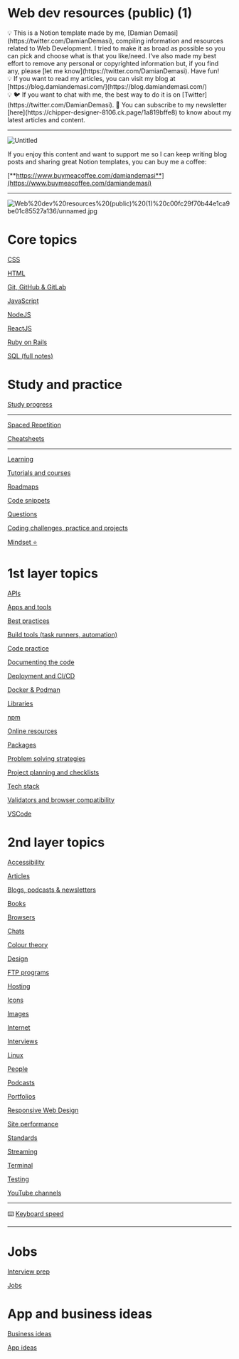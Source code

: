# Web dev resources (public) (1)

<aside>
💡 This is a Notion template made by me, [Damian Demasi](https://twitter.com/DamianDemasi), compiling information and resources related to Web Development. I tried to make it as broad as possible so you can pick and choose what is that you like/need. I’ve also made my best effort to remove any personal or copyrighted information but, if you find any, please [let me know](https://twitter.com/DamianDemasi). Have fun!

</aside>

<aside>
💡 If you want to read my articles, you can visit my blog at [https://blog.damiandemasi.com/](https://blog.damiandemasi.com/)

</aside>

<aside>
💡 🐦 If you want to chat with me, the best way to do it is on [Twitter](https://twitter.com/DamianDemasi). 📰 You can subscribe to my newsletter [here](https://chipper-designer-8106.ck.page/1a819bffe8) to know about my latest articles and content.

</aside>

---

![Untitled](Web%20dev%20resources%20(public)%20(1)%20c00fc29f70b44e1ca9be01c85527a136/Untitled.png)

If you enjoy this content and want to support me so I can keep writing blog posts and sharing great Notion templates, you can buy me a coffee:

[**https://www.buymeacoffee.com/damiandemasi**](https://www.buymeacoffee.com/damiandemasi)

---

![Web%20dev%20resources%20(public)%20(1)%20c00fc29f70b44e1ca9be01c85527a136/unnamed.jpg](Web%20dev%20resources%20(public)%20(1)%20c00fc29f70b44e1ca9be01c85527a136/unnamed.jpg)

# Core topics

[CSS](Web%20dev%20resources%20(public)%20(1)%20c00fc29f70b44e1ca9be01c85527a136/CSS%20b99cfd1ad5264107b2229592a0aac406.md)

[HTML](Web%20dev%20resources%20(public)%20(1)%20c00fc29f70b44e1ca9be01c85527a136/HTML%20a9e395b848f54e08b6de473db1b67dfc.md)

[Git, GitHub & GitLab](Web%20dev%20resources%20(public)%20(1)%20c00fc29f70b44e1ca9be01c85527a136/Git,%20GitHub%20&%20GitLab%20fe02010362a846eca080d1e9ab01cd72.md)

[JavaScript](Web%20dev%20resources%20(public)%20(1)%20c00fc29f70b44e1ca9be01c85527a136/JavaScript%2085c0499106834a8a8262e1835f027202.md)

[NodeJS](Web%20dev%20resources%20(public)%20(1)%20c00fc29f70b44e1ca9be01c85527a136/NodeJS%209a8338c569234a72a0bba9c431ca2253.md)

[ReactJS](Web%20dev%20resources%20(public)%20(1)%20c00fc29f70b44e1ca9be01c85527a136/ReactJS%2084e73851df9841b1965ca7d2e9e64183.md)

[Ruby on Rails](Web%20dev%20resources%20(public)%20(1)%20c00fc29f70b44e1ca9be01c85527a136/Ruby%20on%20Rails%20b0ec83a57dbd434e962eb9f4e8c6dd19.md)

[SQL (full notes)](Web%20dev%20resources%20(public)%20(1)%20c00fc29f70b44e1ca9be01c85527a136/SQL%20(full%20notes)%20f80a22a792914e51a103dde838dccae9.md)

# Study and practice

[Study progress](Web%20dev%20resources%20(public)%20(1)%20c00fc29f70b44e1ca9be01c85527a136/Study%20progress%2052159224001a4cdcaa1141204c71e69e.md)

---

[Spaced Repetition](Web%20dev%20resources%20(public)%20(1)%20c00fc29f70b44e1ca9be01c85527a136/Spaced%20Repetition%206f64d8995eb24b71a252a79fdb467580.md)

[Cheatsheets](Web%20dev%20resources%20(public)%20(1)%20c00fc29f70b44e1ca9be01c85527a136/Cheatsheets%202291ff8519194ce993aec8f7cfbbe5b7.md)

---

[Learning](Web%20dev%20resources%20(public)%20(1)%20c00fc29f70b44e1ca9be01c85527a136/Learning%20387142492a5e43128eabae8b73ff9d94.md)

[Tutorials and courses](Web%20dev%20resources%20(public)%20(1)%20c00fc29f70b44e1ca9be01c85527a136/Tutorials%20and%20courses%2072e1df915a534f85a742f42da6162a13.md)

[Roadmaps](Web%20dev%20resources%20(public)%20(1)%20c00fc29f70b44e1ca9be01c85527a136/Roadmaps%2054e1deecea924440acf66063a0c4e914.md)

[Code snippets](Web%20dev%20resources%20(public)%20(1)%20c00fc29f70b44e1ca9be01c85527a136/Code%20snippets%20a3af70ddd75a4a28ac7555b5be377f10.md)

[Questions](Web%20dev%20resources%20(public)%20(1)%20c00fc29f70b44e1ca9be01c85527a136/Questions%200a30d1ccab244cc1bd03578d3504b8ec.md)

[Coding challenges, practice and projects](Web%20dev%20resources%20(public)%20(1)%20c00fc29f70b44e1ca9be01c85527a136/Coding%20challenges,%20practice%20and%20projects%20a2faddcde23a4ebc959114143475177b.md)

[Mindset ⭐️](Web%20dev%20resources%20(public)%20(1)%20c00fc29f70b44e1ca9be01c85527a136/Mindset%20%E2%AD%90%EF%B8%8F%20bace684977544728aa0caca8d74a6537.md)

# 1st layer topics

[APIs](Web%20dev%20resources%20(public)%20(1)%20c00fc29f70b44e1ca9be01c85527a136/APIs%205a7b1e6f4ab14cecb10572a1e133d29b.md)

[Apps and tools](Web%20dev%20resources%20(public)%20(1)%20c00fc29f70b44e1ca9be01c85527a136/Apps%20and%20tools%20cf52a8e3dde948809b9f0d026bce22b7.md)

[Best practices](Web%20dev%20resources%20(public)%20(1)%20c00fc29f70b44e1ca9be01c85527a136/Best%20practices%20516608bb50ff4374a3cbda212aad6394.md)

[Build tools (task runners, automation)](Web%20dev%20resources%20(public)%20(1)%20c00fc29f70b44e1ca9be01c85527a136/Build%20tools%20(task%20runners,%20automation)%20d911b1c472574352a2c9d299e4400fce.md)

[Code practice](Web%20dev%20resources%20(public)%20(1)%20c00fc29f70b44e1ca9be01c85527a136/Code%20practice%20988bc6d426b649abbd429991d7131aec.md)

[Documenting the code](Web%20dev%20resources%20(public)%20(1)%20c00fc29f70b44e1ca9be01c85527a136/Documenting%20the%20code%20535b24f87c914567b2efdcedf65fc567.md)

[Deployment and CI/CD](Web%20dev%20resources%20(public)%20(1)%20c00fc29f70b44e1ca9be01c85527a136/Deployment%20and%20CI%20CD%20639286bf681f463e9ac4c52d09fde0ae.md)

[Docker & Podman](Web%20dev%20resources%20(public)%20(1)%20c00fc29f70b44e1ca9be01c85527a136/Docker%20&%20Podman%202f8acc79918a4088943bc4988ffd019a.md)

[Libraries](Web%20dev%20resources%20(public)%20(1)%20c00fc29f70b44e1ca9be01c85527a136/Libraries%205fc52cf63b1b425eabfd73da07f6c6eb.md)

[npm](Web%20dev%20resources%20(public)%20(1)%20c00fc29f70b44e1ca9be01c85527a136/npm%20cf54d9fcde8441c68de53ae8a6b69060.md)

[Online resources](Web%20dev%20resources%20(public)%20(1)%20c00fc29f70b44e1ca9be01c85527a136/Online%20resources%20cf329bfe7d3149eca40e0506203a239d.md)

[Packages](Web%20dev%20resources%20(public)%20(1)%20c00fc29f70b44e1ca9be01c85527a136/Packages%20f3c7400ce1c24d3d9b119ec03afedf93.md)

[Problem solving strategies](Web%20dev%20resources%20(public)%20(1)%20c00fc29f70b44e1ca9be01c85527a136/Problem%20solving%20strategies%20df05364fb68e4a9d8064e418609e316a.md)

[Project planning and checklists](Web%20dev%20resources%20(public)%20(1)%20c00fc29f70b44e1ca9be01c85527a136/Project%20planning%20and%20checklists%207c4ed64509934e449c3269c241da09e6.md)

[Tech stack](Web%20dev%20resources%20(public)%20(1)%20c00fc29f70b44e1ca9be01c85527a136/Tech%20stack%200fe8361df0d94c648edf405028776655.csv)

[Validators and browser compatibility](Web%20dev%20resources%20(public)%20(1)%20c00fc29f70b44e1ca9be01c85527a136/Validators%20and%20browser%20compatibility%2029759b71a5f04304b5324bc52a7643af.md)

[VSCode](Web%20dev%20resources%20(public)%20(1)%20c00fc29f70b44e1ca9be01c85527a136/VSCode%20855fd609930c4f1ea758b69a4f5adc05.md)

# 2nd layer topics

[Accessibility](Web%20dev%20resources%20(public)%20(1)%20c00fc29f70b44e1ca9be01c85527a136/Accessibility%20ae6177918c8544458844667c927e4d73.md)

[Articles](Web%20dev%20resources%20(public)%20(1)%20c00fc29f70b44e1ca9be01c85527a136/Articles%20cdb6fd6dfe1e4e8d94d08b9572ecfe95.md)

[Blogs, podcasts & newsletters](Web%20dev%20resources%20(public)%20(1)%20c00fc29f70b44e1ca9be01c85527a136/Blogs,%20podcasts%20&%20newsletters%200010ae6f55aa41fcb56a08c015e1adb7.md)

[Books](Web%20dev%20resources%20(public)%20(1)%20c00fc29f70b44e1ca9be01c85527a136/Books%20fede98bef9d8489ea7c58fcd90ad7801.md)

[Browsers](Web%20dev%20resources%20(public)%20(1)%20c00fc29f70b44e1ca9be01c85527a136/Browsers%20775a5c8db8de4a6b922a0b434779238c.md)

[Chats](Web%20dev%20resources%20(public)%20(1)%20c00fc29f70b44e1ca9be01c85527a136/Chats%205842ea5359cf4cff9c563b9d2e80b870.md)

[Colour theory](Web%20dev%20resources%20(public)%20(1)%20c00fc29f70b44e1ca9be01c85527a136/Colour%20theory%202f021082072a4ebf93521b0031129c99.md)

[Design](Web%20dev%20resources%20(public)%20(1)%20c00fc29f70b44e1ca9be01c85527a136/Design%209ffaf80c32cd41348e8557138b831a22.md)

[FTP programs](Web%20dev%20resources%20(public)%20(1)%20c00fc29f70b44e1ca9be01c85527a136/FTP%20programs%206e9bf6bdf1d64ed28e4017ef9c6b2aff.md)

[Hosting](Web%20dev%20resources%20(public)%20(1)%20c00fc29f70b44e1ca9be01c85527a136/Hosting%20f24f6544afbb41c88dedf604021c8008.md)

[Icons](Web%20dev%20resources%20(public)%20(1)%20c00fc29f70b44e1ca9be01c85527a136/Icons%20a24c9243a9204496ad15e106663d8680.md)

[Images](Web%20dev%20resources%20(public)%20(1)%20c00fc29f70b44e1ca9be01c85527a136/Images%2048eccd1cc77343e5a9ebd91353ec3c0e.md)

[Internet](Web%20dev%20resources%20(public)%20(1)%20c00fc29f70b44e1ca9be01c85527a136/Internet%20cb927bf46866481385a6f03357fa7605.md)

[Interviews](Web%20dev%20resources%20(public)%20(1)%20c00fc29f70b44e1ca9be01c85527a136/Interviews%206e51ac158755476da905025411abaa5e.md)

[Linux](Web%20dev%20resources%20(public)%20(1)%20c00fc29f70b44e1ca9be01c85527a136/Linux%209c25a953bc994fd8a4ba89db9e89b076.md)

[People](Web%20dev%20resources%20(public)%20(1)%20c00fc29f70b44e1ca9be01c85527a136/People%20adda67406b0444cdb54ca2e06db89ee7.md)

[Podcasts](Web%20dev%20resources%20(public)%20(1)%20c00fc29f70b44e1ca9be01c85527a136/Podcasts%2099671d27b32d461ab9f5171cf453cada.md)

[Portfolios](Web%20dev%20resources%20(public)%20(1)%20c00fc29f70b44e1ca9be01c85527a136/Portfolios%207bc93a91f86a45c8b2bf500660016cb2.md)

[Responsive Web Design](Web%20dev%20resources%20(public)%20(1)%20c00fc29f70b44e1ca9be01c85527a136/Responsive%20Web%20Design%20e592c29c43834a1fb7e69f2aa079cf9b.md)

[Site performance](Web%20dev%20resources%20(public)%20(1)%20c00fc29f70b44e1ca9be01c85527a136/Site%20performance%20ca8ada1a6a784d5a8c2956a56813d6c1.md)

[Standards](Web%20dev%20resources%20(public)%20(1)%20c00fc29f70b44e1ca9be01c85527a136/Standards%20f029a5e36be54dc9bb1c11ed5e544bc7.md)

[Streaming](Web%20dev%20resources%20(public)%20(1)%20c00fc29f70b44e1ca9be01c85527a136/Streaming%20cc5dd8a5e5284661844fe854da35f747.md)

[Terminal](Web%20dev%20resources%20(public)%20(1)%20c00fc29f70b44e1ca9be01c85527a136/Terminal%20953fefc8ad834d73872a6a5970f47a6d.md)

[Testing](Web%20dev%20resources%20(public)%20(1)%20c00fc29f70b44e1ca9be01c85527a136/Testing%2066936842d3454847bc69d151577abadf.md)

[YouTube channels](Web%20dev%20resources%20(public)%20(1)%20c00fc29f70b44e1ca9be01c85527a136/YouTube%20channels%20e401463f13cd483992e1a660ccd472b9.md)

---

⌨️  [Keyboard speed](https://www.keybr.com/)

---

# Jobs

[Interview prep](Web%20dev%20resources%20(public)%20(1)%20c00fc29f70b44e1ca9be01c85527a136/Interview%20prep%20e802bdf547f94977a88dfc7ab9d5f385.md)

[Jobs](Web%20dev%20resources%20(public)%20(1)%20c00fc29f70b44e1ca9be01c85527a136/Jobs%20ec08014e6af247ed8a15c461f6c21e1b.md)

# App and business ideas

[Business ideas](Web%20dev%20resources%20(public)%20(1)%20c00fc29f70b44e1ca9be01c85527a136/Business%20ideas%204afe1bacc41443ff94aab13f9641b17e.md)

[App ideas](Web%20dev%20resources%20(public)%20(1)%20c00fc29f70b44e1ca9be01c85527a136/App%20ideas%208519e53bc74b40c5ab5eac6f8127a331.md)